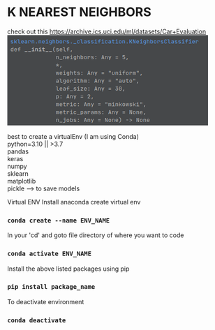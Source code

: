 # K NEAREST NEIGHBORS

check out this 
https://archive.ics.uci.edu/ml/datasets/Car+Evaluation  
![image](KNN.png)

best to create a virtualEnv (I am using Conda)  
python=3.10 || >3.7  
pandas  
keras  
numpy  
sklearn  
matplotlib  
pickle --> to save models


Virtual ENV
Install anaconda
create virtual env
### `conda create --name ENV_NAME`
In your 'cd' and goto file directory of where you want to code
### `conda activate ENV_NAME`
Install the above listed packages using pip
### `pip install package_name`

To deactivate environment
### `conda deactivate`
